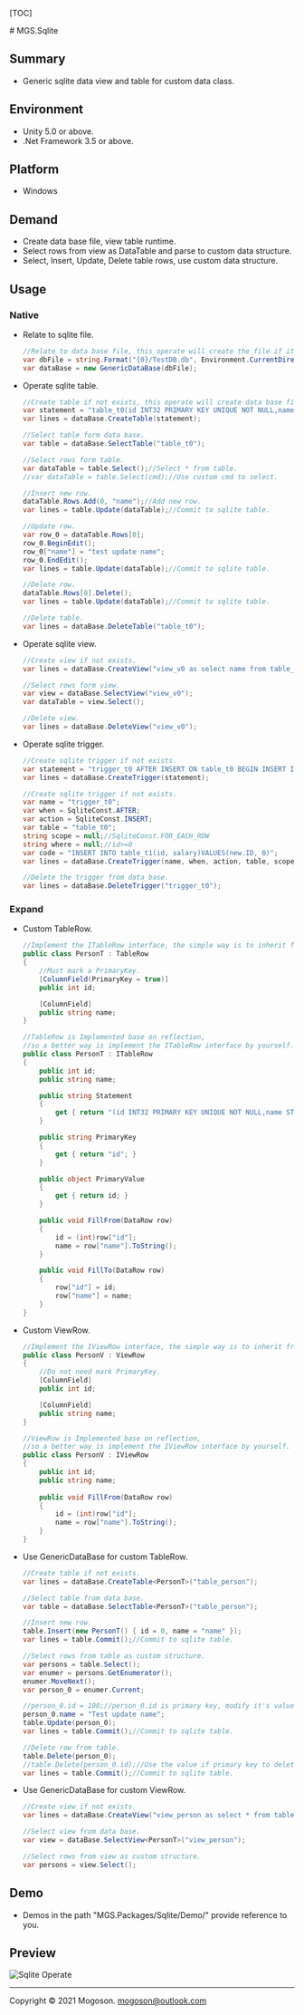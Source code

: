 [TOC]

﻿# MGS.Sqlite

## Summary

- Generic sqlite data view and table for custom data class.

## Environment

- Unity 5.0 or above.
- .Net Framework 3.5 or above.

## Platform

- Windows

## Demand

- Create data base file, view table runtime.
- Select rows from view as DataTable and parse to custom data structure.
- Select, Insert, Update, Delete table rows, use custom data structure.

## Usage

### Native

- Relate to sqlite file.

  ```C#
  //Relate to data base file, this operate will create the file if it does not exists.
  var dbFile = string.Format("{0}/TestDB.db", Environment.CurrentDirectory);
  var dataBase = new GenericDataBase(dbFile);
  ```

- Operate sqlite table.

  ```c#
  //Create table if not exists, this operate will create data base file if not exists.
  var statement = "table_t0(id INT32 PRIMARY KEY UNIQUE NOT NULL,name STRING NOT NULL)"
  var lines = dataBase.CreateTable(statement);
  
  //Select table form data base.
  var table = dataBase.SelectTable("table_t0");
  
  //Select rows form table.
  var dataTable = table.Select();//Select * from table.
  //var dataTable = table.Select(cmd);//Use custom cmd to select.
  
  //Insert new row.
  dataTable.Rows.Add(0, "name");//Add new row.
  var lines = table.Update(dataTable);//Commit to sqlite table.
  
  //Update row.
  var row_0 = dataTable.Rows[0];
  row_0.BeginEdit();
  row_0["name"] = "test update name";
  row_0.EndEdit();
  var lines = table.Update(dataTable);//Commit to sqlite table.
  
  //Delete row.
  dataTable.Rows[0].Delete();
  var lines = table.Update(dataTable);//Commit to sqlite table.
  
  //Delete table.
  var lines = dataBase.DeleteTable("table_t0");
  ```

- Operate sqlite view.

  ```C#
  //Create view if not exists.
  var lines = dataBase.CreateView("view_v0 as select name from table_t0");
  
  //Select rows form view.
  var view = dataBase.SelectView("view_v0");
  var dataTable = view.Select();
  
  //Delete view.
  var lines = dataBase.DeleteView("view_v0");
  ```
  
- Operate sqlite trigger.

  ```C#
  //Create sqlite trigger if not exists.
  var statement = "trigger_t0 AFTER INSERT ON table_t0 BEGIN INSERT INTO table_t1(id, salary)VALUES(new.ID, 0); END";
  var lines = dataBase.CreateTrigger(statement);
  
  //Create sqlite trigger if not exists.
  var name = "trigger_t0";
  var when = SqliteConst.AFTER;
  var action = SqliteConst.INSERT;
  var table = "table_t0";
  string scope = null;//SqliteConst.FOR_EACH_ROW
  string where = null;//id>=0
  var code = "INSERT INTO table_t1(id, salary)VALUES(new.ID, 0)";
  var lines = dataBase.CreateTrigger(name, when, action, table, scope, where, code);
  
  //Delete the trigger from data base.
  var lines = dataBase.DeleteTrigger("trigger_t0");
  ```

### Expand

- Custom TableRow.

  ```C#
  //Implement the ITableRow interface, the simple way is to inherit from TableRow.
  public class PersonT : TableRow
  {
      //Must mark a PrimaryKey.
      [ColumnField(PrimaryKey = true)]
      public int id;
  
      [ColumnField]
      public string name;
  }
  
  //TableRow is Implemented base on reflection,
  //so a better way is implement the ITableRow interface by yourself.
  public class PersonT : ITableRow
  {
      public int id;
      public string name;
  
      public string Statement
      {
          get { return "(id INT32 PRIMARY KEY UNIQUE NOT NULL,name STRING NOT NULL)"; }
      }
  
      public string PrimaryKey
      {
          get { return "id"; }
      }
  
      public object PrimaryValue
      {
          get { return id; }
      }
  
      public void FillFrom(DataRow row)
      {
          id = (int)row["id"];
          name = row["name"].ToString();
      }
  
      public void FillTo(DataRow row)
      {
          row["id"] = id;
          row["name"] = name;
      }
  }
  ```
  
- Custom ViewRow.

  ```C#
  //Implement the IViewRow interface, the simple way is to inherit from ViewRow.
  public class PersonV : ViewRow
  {
      //Do not need mark PrimaryKey.
      [ColumnField]
      public int id;
  
      [ColumnField]
      public string name;
  }
  
  //ViewRow is Implemented base on reflection,
  //so a better way is implement the IViewRow interface by yourself.
  public class PersonV : IViewRow
  {
      public int id;
      public string name;
      
      public void FillFrom(DataRow row)
      {
          id = (int)row["id"];
          name = row["name"].ToString();
      }
  }
  ```

- Use GenericDataBase for custom TableRow.

  ```C#
  //Create table if not exists.
  var lines = dataBase.CreateTable<PersonT>("table_person");
  
  //Select table from data base.
  var table = dataBase.SelectTable<PersonT>("table_person");
  
  //Insert new row.
  table.Insert(new PersonT() { id = 0, name = "name" });
  var lines = table.Commit();//Commit to sqlite table.
  
  //Select rows from table as custom structure.
  var persons = table.Select();
  var enumer = persons.GetEnumerator();
  enumer.MoveNext();
  var person_0 = enumer.Current;
  
  //person_0.id = 100;//person_0.id is primary key, modify it's value not supported.
  person_0.name = "Test update name";
  table.Update(person_0);
  var lines = table.Commit();//Commit to sqlite table.
  
  //Delete row from table.
  table.Delete(person_0);
  //table.Delete(person_0.id);//Use the value if primary key to delete row is ok.
  var lines = table.Commit();//Commit to sqlite table.
  ```

- Use GenericDataBase for custom ViewRow.

  ```C#
  //Create view if not exists.
  var lines = dataBase.CreateView("view_person as select * from table_person");
  
  //Select view from data base.
  var view = dataBase.SelectView<PersonT>("view_person");
  
  //Select rows from view as custom structure.
  var persons = view.Select();
  ```

## Demo

- Demos in the path "MGS.Packages/Sqlite/Demo/" provide reference to you.

## Preview

![Sqlite Operate](./Attachment/images/SqliteOperate.PNG)

------

Copyright © 2021 Mogoson.	mogoson@outlook.com